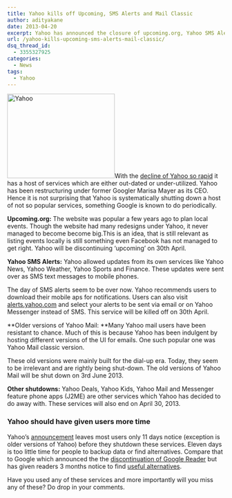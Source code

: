 ```yaml
---
title: Yahoo kills off Upcoming, SMS Alerts and Mail Classic
author: adityakane
date: 2013-04-20
excerpt: Yahoo has announced the closure of upcoming.org, Yahoo SMS Alerts, Yahoo Deals, Yahoo Kids and also older versions of Yahoo Mail which includes Yahoo Mail Classic.
url: /yahoo-kills-upcoming-sms-alerts-mail-classic/
dsq_thread_id:
  - 3355327925
categories:
  - News
tags:
  - Yahoo
---
```

[<img class="size-full wp-image-73401 alignright" alt="Yahoo" src="http://cdn.devilsworkshop.org/files/2013/04/Yahoo.jpg" width="249" height="195" />][1]With the [decline of Yahoo so rapid][2] it has a host of services which are either out-dated or under-utilized. Yahoo has been restructuring under former Googler Marisa Mayer as its CEO. Hence it is not surprising that Yahoo is systematically shutting down a host of not so popular services, something Google is known to do periodically.

**Upcoming.org:** The website was popular a few years ago to plan local events. Though the website had many redesigns under Yahoo, it never managed to become become big.This is an idea, that is still relevant as listing events locally is still something even Facebook has not managed to get right. Yahoo will be discontinuing &#8216;upcoming&#8217; on 30th April.

**Yahoo SMS Alerts:** Yahoo allowed updates from its own services like Yahoo News, Yahoo Weather, Yahoo Sports and Finance. These updates were sent over as SMS text messages to mobile phones.

The day of SMS alerts seem to be over now. Yahoo recommends users to download their mobile aps for notifications. Users can also visit <a href="http://alerts.yahoo.com" onclick="_gaq.push(['_trackEvent', 'outbound-article', 'http://alerts.yahoo.com', 'alerts.yahoo.com']);" rel="nofollow">alerts.yahoo.com</a> and select your alerts to be sent via email or on Yahoo Messenger instead of SMS. This service will be killed off on 30th April.

**Older versions of Yahoo Mail: **Many Yahoo mail users have been resistant to chance. Much of this is because Yahoo has been indulgent by hosting different versions of the UI for emails. One such popular one was Yahoo Mail classic version.

These old versions were mainly built for the dial-up era. Today, they seem to be irrelevant and are rightly being shut-down. The old versions of Yahoo Mail will be shut down on 3rd June 2013.

**Other shutdowns:** Yahoo Deals, Yahoo Kids, Yahoo Mail and Messenger feature phone apps (J2ME) are other services which Yahoo has decided to do away with. These services will also end on April 30, 2013.

### Yahoo should have given users more time

Yahoo&#8217;s <a href="http://ycorpblog.com/2013/04/19/355356/" onclick="_gaq.push(['_trackEvent', 'outbound-article', 'http://ycorpblog.com/2013/04/19/355356/', 'announcement']);" >announcement</a> leaves most users only 11 days notice (exception is older versions of Yahoo) before they shutdown these services. Eleven days is too little time for people to backup data or find alternatives. Compare that to Google which announced the the [discontinuation of Google Reader][3] but has given readers 3 months notice to find [useful alternatives][4].

Have you used any of these services and more importantly will you miss any of these? Do drop in your comments.

 [1]: http://cdn.devilsworkshop.org/files/2013/04/Yahoo.jpg
 [2]: http://devilsworkshop.org/analysis/fall-yahoos-empire-100-billion-22-billion/37787/ "How Yahoo's Empire Crashed from $100 billion to $22 billion"
 [3]: http://devilsworkshop.org/news/google-reader-shutdown-rss-dead/72229/ "Google Reader to be shutdown"
 [4]: http://devilsworkshop.org/news/google-reader-shutdown-rss-dead/72229/ "Best alternatives to Google Reader"
